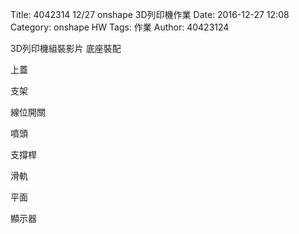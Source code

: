 Title: 4042314 12/27 onshape 3D列印機作業
Date: 2016-12-27 12:08
Category: onshape HW
Tags: 作業
Author: 40423124



<!-- PELICAN_END_SUMMARY -->


3D列印機組裝影片
底座裝配


上蓋


支架


線位開關


噴頭


支撐桿


滑軌


平面


顯示器